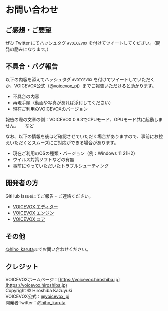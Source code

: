 # お問い合わせ
  
## ご感想・ご要望
ぜひ Twitter にてハッシュタグ `#VOICEVOX` を付けてツイートしてください。（開発の励みになります。）

## 不具合・バグ報告
以下の内容を添えてハッシュタグ `#VOICEVOX` を付けてツイートしていただくか、VOICEVOX公式（[@voicevox_pj](https://twitter.com/voicevox_pj)）までご報告いただけると助かります。  

- 不具合の内容
- 再現手順（動画や写真があれば添付してください）
- 現在ご利用のVOICEVOXのバージョン

報告の際の文章の例：VOICEVOX 0.9.3でCPUモード、GPUモード共に起動しません。　　など

なお、以下の情報を後ほど確認させていただく場合がありますので、事前にお控えいただくとスムーズにご対応ができる場合があります。
- 現在ご利用のOSの種類・バージョン（例：Windows 11 21H2）
- ウイルス対策ソフトなどの有無
- 事前にやっていただいたトラブルシューティング


## 開発者の方
GitHub Issueにてご報告・ご連絡ください。

- [VOICEVOX エディター](https://github.com/Hiroshiba/voicevox)
- [VOICEVOX エンジン](https://github.com/Hiroshiba/voicevox_engine)
- [VOICEVOX コア](https://github.com/Hiroshiba/voicevox_core)

## その他

<!--
FIXME: FAQができたらコメントを外す
何かご質問があれば「[よくあるご質問 （FAQ）](https://github.com/VOICEVOX/voicevox_blog/issues/15)」をご覧いただき、解決できない場合は
-->

[@hiho_karuta](https://twitter.com/hiho_karuta)までお問い合わせください。

## クレジット
VOICEVOXホームページ：[https://voicevox.hiroshiba.jp](https://voicevox.hiroshiba.jp)  
Copyright ©︎ Hiroshiba Kazuyuki  
VOICEVOX公式：[@voicevox_pj](https://twitter.com/voicevox_pj)  
開発者Twitter：[@hiho_karuta](https://twitter.com/hiho_karuta)  
